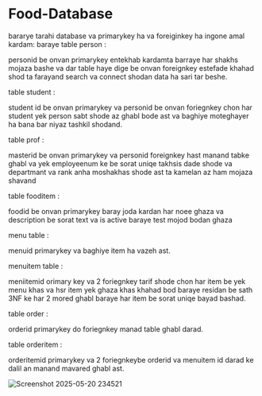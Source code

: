 # Food-Database



bararye tarahi database va primarykey ha va foreiginkey ha ingone amal kardam:
baraye table person :

personid be onvan primarykey entekhab kardamta barraye har shakhs mojaza bashe va dar table haye dige be onvan foreignkey estefade khahad shod ta farayand search va connect shodan data ha sari tar beshe.

table student :

student id be onvan primarykey va personid be onvan foriegnkey chon har student yek person sabt shode az ghabl bode ast va baghiye moteghayer ha bana bar niyaz tashkil shodand.

table prof :

masterid be onvan primarykey va personid foreignkey hast manand tabke ghabl va yek employeenum ke be sorat uniqe takhsis dade shode va departmant va rank anha moshakhas shode ast ta kamelan az ham mojaza shavand

table fooditem :

foodid be onvan primarykey baray joda kardan har noee ghaza va description be sorat text va is active baraye test mojod bodan ghaza

menu table :

menuid primarykey va baghiye item ha vazeh ast.

menuitem table :

meniitemid orimary key va 2 foriegnkey tarif shode chon har item be yek menu khas va hsr item yek ghaza khas khahad bod baraye residan be sath 3NF ke har 2 mored ghabl baraye har item be sorat uniqe bayad bashad.

table order :

orderid primarykey do foriegnkey manad table ghabl darad.

table orderitem :

orderitemid primarykey va 2 foriegnkeybe orderid va menuitem id darad ke dalil an manand mavared ghabl ast.




![Screenshot 2025-05-20 234521](https://github.com/user-attachments/assets/14019298-a5a6-4da9-bfca-2c1301eed5ce)
